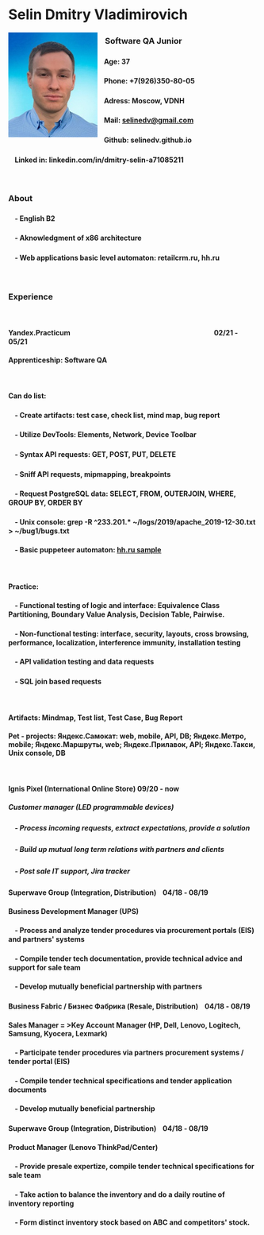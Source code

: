 
# Selin Dmitry Vladimirovich

<img align="left" src="https://raw.githubusercontent.com/Selinedv/selinedv.github.io/main/resumephoto.jpg"  alt="drawing" width="180">      

### ㅤSoftware QA Junior
#### ㅤAge: 37
#### ㅤPhone: +7(926)350-80-05
#### ㅤAdress: Moscow, VDNH
#### ㅤMail: selinedv@gmail.com 
#### ㅤGithub: selinedv.github.io
#### ㅤLinked in: linkedin.com/in/dmitry-selin-a71085211
``
``
### About
####  ㅤ- English B2
####  ㅤ- Aknowledgment of x86 architecture
####  ㅤ- Web applications basic level automaton: retailcrm.ru, hh.ru
``
``
### Experience
``
``
#### Yandex.Practicum    ㅤㅤㅤㅤㅤㅤㅤㅤㅤㅤㅤㅤㅤㅤㅤㅤㅤㅤㅤㅤㅤ ㅤ02/21 - 05/21
#### Apprenticeship: Software QA 
``
``
#### Can do list:
####  ㅤ- Create artifacts: test case, check list, mind map, bug report
####  ㅤ- Utilize DevTools: Elements, Network, Device Toolbar
####  ㅤ- Syntax API requests: GET, POST, PUT, DELETE
####  ㅤ- Sniff API requests, mipmapping, breakpoints
####  ㅤ- Request PostgreSQL data: SELECT, FROM, OUTERJOIN, WHERE, GROUP BY, ORDER BY
####  ㅤ- Unix console: grep -R ^233.201.* ~/logs/2019/apache_2019-12-30.txt > ~/bug1/bugs.txt
####  ㅤ- Basic puppeteer automaton: [hh.ru sample](https://youtu.be/hSY4BcvlmOI)ㅤ
``
``
#### Practice:
####  ㅤ- Functional testing of logic and interface: Equivalence Class Partitioning, Boundary Value Analysis, Decision Table, Pairwise.
####  ㅤ- Non-functional testing: interface, security, layouts, cross browsing, performance, localization, interference immunity, installation testing
####  ㅤ- API validation testing and data requests
####  ㅤ- SQL join based requests
``
``
#### Artifacts: Mindmap, Test list, Test Case, Bug Report 
#### Pet - projects: Яндекс.Самокат: web, mobile, API, DB; Яндекс.Метро, mobile; Яндекс.Маршруты, web; Яндекс.Прилавок, API; Яндекс.Такси, Unix console, DB
``
``
#### Ignis Pixel (International Online Store) 09/20 - now
##### Customer manager (LED programmable devices)
##### ㅤ- Process incoming requests, extract expectations, provide a solution
##### ㅤ- Build up mutual long term relations with partners and clients
##### ㅤ- Post sale IT support, Jira trackerㅤ

#### Superwave Group (Integration, Distribution)ㅤ04/18 - 08/19
#### Business Development Manager (UPS)
#### ㅤ- Process and analyze tender procedures via procurement portals (EIS) and partners' systems
#### ㅤ- Compile tender tech documentation, provide technical advice and support for sale team
#### ㅤ- Develop mutually beneficial partnership with partners

#### Business Fabric / Бизнес Фабрика (Resale, Distribution)ㅤ04/18 - 08/19
#### Sales Manager = >Key Account Manager (HP, Dell, Lenovo, Logitech, Samsung, Kyocera, Lexmark)
#### ㅤ- Participate tender prоcedures via partners procurement systems / tender portal (EIS)
#### ㅤ- Compile tender technical specifications and tender application documents
#### ㅤ- Develop mutually beneficial partnership

#### Superwave Group (Integration, Distribution)ㅤ04/18 - 08/19
#### Product Manager (Lenovo ThinkPad/Center)
#### ㅤ- Provide presale expertize, compile tender technical specifications for sale team
#### ㅤ- Take action to balance the inventory and do a daily routine of inventory reporting
#### ㅤ- Form distinct inventory stock based on ABC and competitors' stock.
